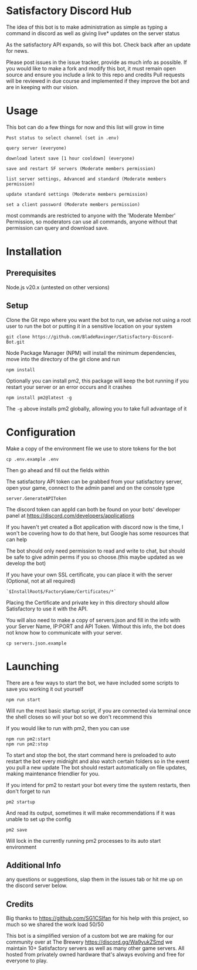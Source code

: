 # Satisfactory Discord Hub

The idea of this bot is to make administration as simple as typing a command in discord as well as giving live* updates on the server status

As the satisfactory API expands, so will this bot. Check back after an update for news.

Please post issues in the issue tracker, provide as much info as possible. If you would like to make a fork and modify this bot, it must remain open source and ensure you include a link to this repo and credits 
Pull requests will be reviewed in due course and implemented if they improve the bot and are in keeping with our vision.

# Usage

This bot can do a few things for now and this list will grow in time

	Post status to select channel (set in .env)

	query server (everyone)

	download latest save [1 hour cooldown] (everyone)

	save and restart SF servers (Moderate members permission)

	list server settings, Advanced and standard (Moderate members permission)

	update standard settings (Moderate members permission)

	set a client password (Moderate members permission)

most commands are restricted to anyone with the 'Moderate Member' Permission, so moderators can use all commands, anyone without that permission can query and download save.

# Installation

## Prerequisites

Node.js v20.x (untested on other versions)

## Setup
Clone the Git repo where you want the bot to run, we advise not using a root user to run the bot or putting it in a sensitive location on your system

	git clone https://github.com/BladeRavinger/Satisfactory-Discord-Bot.git

Node Package Manager (NPM) will install the minimum dependencies, move into the directory of the git clone and run

	npm install 

Optionally you can install pm2, this package will keep the bot running if you restart your server or an error occurs and it crashes

	npm install pm2@latest -g

The `-g` above installs pm2 globally, allowing you to take full advantage of it

# Configuration

Make a copy of the environment file we use to store tokens for the bot

	cp .env.example .env

Then go ahead and fill out the fields within

The satisfactory API token can be grabbed from your satisfactory server, open your game, connect to the admin panel and on the console type

	server.GenerateAPIToken

The discord token can appId can both be found on your bots' developer panel at https://discord.com/developers/applications

If you haven't yet created a Bot application with discord now is the time, I won't be covering how to do that here, but Google has some resources that can help


The bot should only need permission to read and write to chat, but should be safe to give admin perms if you so choose.(this maybe updated as we develop the bot)

If you have your own SSL certificate, you can place it with the server (Optional, not at all required)

	`$InstallRoot$/FactoryGame/Certificates/*`

Placing the Certificate and private key in this directory should allow Satisfactory to use it with the API.

You will also need to make a copy of servers.json and fill in the info with your Server Name, IP:PORT and API Token. Without this info, the bot does not know how to communicate with your server. 

	cp servers.json.example

# Launching

There are a few ways to start the bot, we have included some scripts to save you working it out yourself

	npm run start

Will run the most basic startup script, if you are connected via terminal once the shell closes so will your bot so we don't recommend this

If you would like to run with pm2, then you can use

	npm run pm2:start
	npm run pm2:stop

To start and stop the bot, the start command here is preloaded to auto restart the bot every midnight and also watch certain folders so in the event you pull a new update
The bot should restart automatically on file updates, making maintenance friendlier for you.

If you intend for pm2 to restart your bot every time the system restarts, then don't forget to run 

	pm2 startup

And read its output, sometimes it will make recommendations if it was unable to set up the config

	pm2 save

Will lock in the currently running pm2 processes to its auto start environment

## Additional Info

any questions or suggestions, slap them in the issues tab or hit me up on the discord server below.

## Credits

Big thanks to https://github.com/SG1CSIfan for his help with this project, so much so we shared the work load 50/50

This bot is a simplified version of a custom bot we are making for our community over at The Brewery https://discord.gg/Wa9yukZSmd we maintain 10+ Satisfactory servers as well as many other game servers. 
All hosted from privately owned hardware that's always evolving and free for everyone to play.
